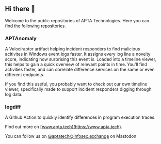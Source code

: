 ## Hi there 👋

Welcome to the public repositories of APTA Technologies. Here you can find the following repositories.

### APTAnomaly ###

A Velociraptor artifact helping incident responders to find malicious acitivites in Windows event logs faster.
It assigns every log line a novelty score, indicating how surprising this event is. Loaded into a timeline viewer, this helps to gain a quick overview of relevant points in time. You'll find activities faster, and can correlate difference services on the same or even different endpoints.

If you find this useful, you probably want to check out our own timeline viewer, specifically made to support incident responders digging through log data.

### logdiff ###

A Github Action to quickly identify differences in program execution traces.

Find out more on [www.apta.tech](https://www.apta.tech).

You can follow us on <a rel="me" href="https://infosec.exchange/@aptatech">@aptatech@infosec.exchange on Mastodon</a>

<!--

**Here are some ideas to get you started:**

🙋‍♀️ A short introduction - what is your organization all about?
🌈 Contribution guidelines - how can the community get involved?
👩‍💻 Useful resources - where can the community find your docs? Is there anything else the community should know?
🍿 Fun facts - what does your team eat for breakfast?
🧙 Remember, you can do mighty things with the power of [Markdown](https://docs.github.com/github/writing-on-github/getting-started-with-writing-and-formatting-on-github/basic-writing-and-formatting-syntax)
-->
